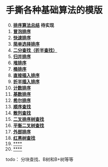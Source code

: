 # 手撕各种基础算法的模版

0. [**排序算法总结**](./算法模版/all_sort.md)   **待实现**
1. [**冒泡排序**](./算法模版/bubble_sort.h)
2. [**快速排序**](./算法模版/quick_sort.h)
3. [**简单选择排序**](./算法模版/select_sort.h)
4. [**二分查找（折半查找）**](./算法模版/binary_search.h)
5. [**归并排序**](./算法模版/merge_sort.h)
6. [**堆排序**](./算法模版/heap_sort.h)
7. [**桶排序**](./算法模版/bucket_sort.h)
8. [**直接插入排序**](./算法模版/insert_sort.h)
9. [**折半插入排序**](./算法模版/binary_insert_sort.h)
10. [**计数排序**](./算法模版/counting_sort.h)
11. [**基数排序**](./算法模版/base_sort.h)
12. [**希尔排序**](./算法模版/shell_sort.h)
13. [**顺序查找**](./算法模版/sequential_search.h)
14. [**散列查找**](./算法模版/hash_search.h)
15. [**二叉排序树查找**](./算法模版/bst_search.h)
16. [**平衡二叉树查找**](./算法模版/avl_search.h)
17. [**外部排序**](./算法模版/external_sort.cpp)
18. [**红黑树查找**](./算法模版/red_black_tree.cpp)
19. [****](./算法模版/xxxx.h)
20. [****](./算法模版/xxxx.h)

todo：
分块查找、B树和B+树等等